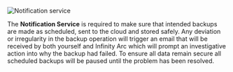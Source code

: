 ![Notification service](https://now-static-demos-dfseyqojm.now.sh/png/notification-service.png)

The **Notification Service** is required to make sure that intended backups are made as scheduled, sent to the cloud and stored safely. Any deviation or irregularity in the backup operation will trigger an email that will be received by both yourself and Infinity Arc which will prompt an investigative action into why the backup had failed. To ensure all data remain secure all scheduled backups will be paused until the problem has been resolved.